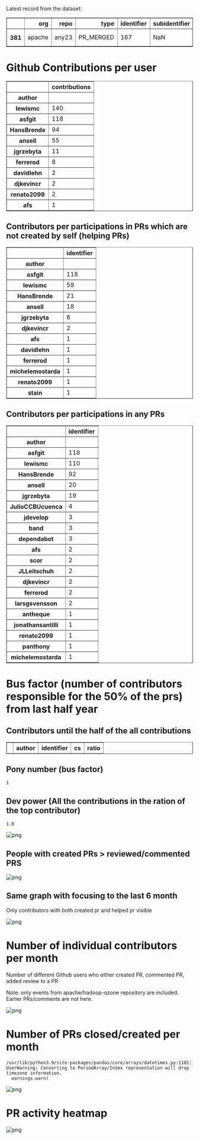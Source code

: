 Latest record from the dataset:




<div>
<table border="1" class="dataframe">
  <thead>
    <tr style="text-align: right;">
      <th></th>
      <th>org</th>
      <th>repo</th>
      <th>type</th>
      <th>identifier</th>
      <th>subidentifier</th>
      <th>date</th>
      <th>author</th>
      <th>owner</th>
      <th>project</th>
    </tr>
  </thead>
  <tbody>
    <tr>
      <th>381</th>
      <td>apache</td>
      <td>any23</td>
      <td>PR_MERGED</td>
      <td>167</td>
      <td>NaN</td>
      <td>2020-12-05 02:28:11+00:00</td>
      <td>lewismc</td>
      <td>lewismc</td>
      <td>any23</td>
    </tr>
  </tbody>
</table>
</div>



# Github Contributions per user





<div>
<table border="1" class="dataframe">
  <thead>
    <tr style="text-align: right;">
      <th></th>
      <th>contributions</th>
    </tr>
    <tr>
      <th>author</th>
      <th></th>
    </tr>
  </thead>
  <tbody>
    <tr>
      <th>lewismc</th>
      <td>140</td>
    </tr>
    <tr>
      <th>asfgit</th>
      <td>118</td>
    </tr>
    <tr>
      <th>HansBrende</th>
      <td>94</td>
    </tr>
    <tr>
      <th>ansell</th>
      <td>55</td>
    </tr>
    <tr>
      <th>jgrzebyta</th>
      <td>11</td>
    </tr>
    <tr>
      <th>ferrerod</th>
      <td>8</td>
    </tr>
    <tr>
      <th>davidlehn</th>
      <td>2</td>
    </tr>
    <tr>
      <th>djkevincr</th>
      <td>2</td>
    </tr>
    <tr>
      <th>renato2099</th>
      <td>2</td>
    </tr>
    <tr>
      <th>afs</th>
      <td>1</td>
    </tr>
  </tbody>
</table>
</div>



## Contributors per participations in PRs which are not created by self (helping PRs)




<div>
<table border="1" class="dataframe">
  <thead>
    <tr style="text-align: right;">
      <th></th>
      <th>identifier</th>
    </tr>
    <tr>
      <th>author</th>
      <th></th>
    </tr>
  </thead>
  <tbody>
    <tr>
      <th>asfgit</th>
      <td>118</td>
    </tr>
    <tr>
      <th>lewismc</th>
      <td>59</td>
    </tr>
    <tr>
      <th>HansBrende</th>
      <td>21</td>
    </tr>
    <tr>
      <th>ansell</th>
      <td>18</td>
    </tr>
    <tr>
      <th>jgrzebyta</th>
      <td>6</td>
    </tr>
    <tr>
      <th>djkevincr</th>
      <td>2</td>
    </tr>
    <tr>
      <th>afs</th>
      <td>1</td>
    </tr>
    <tr>
      <th>davidlehn</th>
      <td>1</td>
    </tr>
    <tr>
      <th>ferrerod</th>
      <td>1</td>
    </tr>
    <tr>
      <th>michelemostarda</th>
      <td>1</td>
    </tr>
    <tr>
      <th>renato2099</th>
      <td>1</td>
    </tr>
    <tr>
      <th>stain</th>
      <td>1</td>
    </tr>
  </tbody>
</table>
</div>



## Contributors per participations in any PRs




<div>
<table border="1" class="dataframe">
  <thead>
    <tr style="text-align: right;">
      <th></th>
      <th>identifier</th>
    </tr>
    <tr>
      <th>author</th>
      <th></th>
    </tr>
  </thead>
  <tbody>
    <tr>
      <th>asfgit</th>
      <td>118</td>
    </tr>
    <tr>
      <th>lewismc</th>
      <td>110</td>
    </tr>
    <tr>
      <th>HansBrende</th>
      <td>92</td>
    </tr>
    <tr>
      <th>ansell</th>
      <td>20</td>
    </tr>
    <tr>
      <th>jgrzebyta</th>
      <td>19</td>
    </tr>
    <tr>
      <th>JulioCCBUcuenca</th>
      <td>4</td>
    </tr>
    <tr>
      <th>jdevelop</th>
      <td>3</td>
    </tr>
    <tr>
      <th>band</th>
      <td>3</td>
    </tr>
    <tr>
      <th>dependabot</th>
      <td>3</td>
    </tr>
    <tr>
      <th>afs</th>
      <td>2</td>
    </tr>
    <tr>
      <th>scor</th>
      <td>2</td>
    </tr>
    <tr>
      <th>JLLeitschuh</th>
      <td>2</td>
    </tr>
    <tr>
      <th>djkevincr</th>
      <td>2</td>
    </tr>
    <tr>
      <th>ferrerod</th>
      <td>2</td>
    </tr>
    <tr>
      <th>larsgsvensson</th>
      <td>2</td>
    </tr>
    <tr>
      <th>antheque</th>
      <td>1</td>
    </tr>
    <tr>
      <th>jonathansantilli</th>
      <td>1</td>
    </tr>
    <tr>
      <th>renato2099</th>
      <td>1</td>
    </tr>
    <tr>
      <th>panthony</th>
      <td>1</td>
    </tr>
    <tr>
      <th>michelemostarda</th>
      <td>1</td>
    </tr>
  </tbody>
</table>
</div>



# Bus factor (number of contributors responsible for the 50% of the prs) from last half year

## Contributors until the half of the all contributions




<div>
<table border="1" class="dataframe">
  <thead>
    <tr style="text-align: right;">
      <th></th>
      <th>author</th>
      <th>identifier</th>
      <th>cs</th>
      <th>ratio</th>
    </tr>
  </thead>
  <tbody>
  </tbody>
</table>
</div>



## Pony number (bus factor)




    1



## Dev power (All the contributions in the ration of the top contributor)




    1.0




    
![png](github-contributions_files/github-contributions_18_0.png)
    


## People with created PRs > reviewed/commented PRS


    
![png](github-contributions_files/github-contributions_21_0.png)
    


## Same graph with focusing to the last 6 month

Only contributors with both created pr and helped pr visible


    
![png](github-contributions_files/github-contributions_25_0.png)
    


# Number of individual contributors per month

Number of different Github users who either created PR, commented PR, added review to a PR

Note: only events from apache/hadoop-ozone repository are included. Earlier PRs/comments are not here.


    
![png](github-contributions_files/github-contributions_28_0.png)
    


# Number of PRs closed/created per month

    /usr/lib/python3.9/site-packages/pandas/core/arrays/datetimes.py:1101: UserWarning: Converting to PeriodArray/Index representation will drop timezone information.
      warnings.warn(



    
![png](github-contributions_files/github-contributions_31_0.png)
    


# PR activity heatmap


    
![png](github-contributions_files/github-contributions_34_0.png)
    

